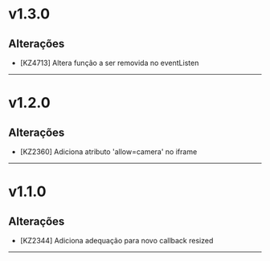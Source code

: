 # v1.3.0

## Alterações
- [KZ4713] Altera função a ser removida no eventListen
---

# v1.2.0

## Alterações
- [KZ2360] Adiciona atributo 'allow=camera' no iframe
---

# v1.1.0

## Alterações
- [KZ2344] Adiciona adequação para novo callback resized
---
